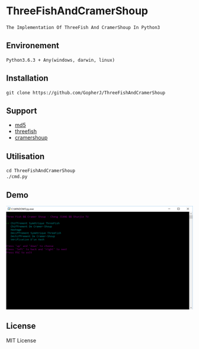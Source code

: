 # ThreeFishAndCramerShoup
```
The Implementation Of ThreeFish And CramerShoup In Python3
```

## Environement
```
Python3.6.3 + Any(windows, darwin, linux)
```

## Installation
```
git clone https://github.com/GopherJ/ThreeFishAndCramerShoup
```

## Support
- [md5](https://github.com/GopherJ/ThreeFishAndCramerShoup/blob/master/md5.py)
- [threefish](https://github.com/GopherJ/ThreeFishAndCramerShoup/blob/master/fish.py)
- [cramershoup](https://github.com/GopherJ/ThreeFishAndCramerShoup/blob/master/cramer.py)

## Utilisation
```
cd ThreeFishAndCramerShoup
./cmd.py
```

## Demo
![](./image/demo.PNG)

## License
MIT License
